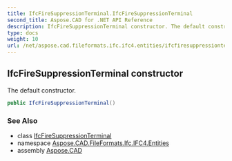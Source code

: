 ```yaml
---
title: IfcFireSuppressionTerminal.IfcFireSuppressionTerminal
second_title: Aspose.CAD for .NET API Reference
description: IfcFireSuppressionTerminal constructor. The default constructor
type: docs
weight: 10
url: /net/aspose.cad.fileformats.ifc.ifc4.entities/ifcfiresuppressionterminal/ifcfiresuppressionterminal/
---
```

## IfcFireSuppressionTerminal constructor

The default constructor.

```csharp
public IfcFireSuppressionTerminal()
```

### See Also

* class [IfcFireSuppressionTerminal](../)
* namespace [Aspose.CAD.FileFormats.Ifc.IFC4.Entities](../../ifcfiresuppressionterminal/)
* assembly [Aspose.CAD](../../../)


